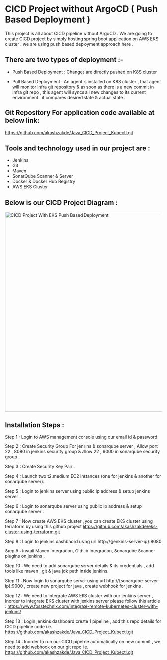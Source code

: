 
# CICD Project without ArgoCD ( Push Based Deployment )

This project is all about CICD pipeline without ArgoCD . We are going to create CICD project by simply hosting spring boot application on AWS EKS cluster . we are using push based deployment approach here . 

## There are two types of deployment :-

-  Push Based Deployment : Changes are directly pushed on K8S cluster 

-  Pull Based Deployment : An agent is installed on K8S cluster , that agent will monitor infra git repository & as soon as there is a new commit in infra git repo , this agent will syncs all new changes to its current environment . it compares desired state & actual state .

## Git Repository For application code available at below link:

https://github.com/akashzakde/Java_CICD_Project_Kubectl.git

## Tools and technology used in our project are : 

-  Jenkins
-  Git
-  Maven
-  SonarQube Scanner & Server
-  Docker & Docker Hub Registry
-  AWS EKS Cluster
  
## Below is our CICD Project Diagram :

<img width="643" alt="CICD Project With EKS Push Based Deployment" src="https://github.com/akashzakde/Java_CICD_Project_EKS/assets/64258131/6b39e118-ac4a-488f-a846-5e3312a4eecb">


## Installation Steps :

Step 1 : Login to AWS management console using our email id & password

Step 2 : Create Security Group For jenkins & sonarqube server , Allow port 22 , 8080 in jenkins security group & allow 22 , 9000 in sonarqube security group .

Step 3 : Create Security Key Pair .

Step 4 : Launch two t2.medium EC2 instances (one for jenkins & another for sonarqube server).

Step 5 : Login to jenkins server using public ip address & setup jenkins server .

Step 6 : Login to sonarqube server using public ip address & setup sonarqube server .

Step 7 : Now create AWS EKS cluster , you can create EKS cluster using terraform by using this github project https://github.com/akashzakde/eks-cluster-using-terraform.git

Step 8 : Login to jenkins dashbaord using url http://{jenkins-server-ip}:8080 

Step 9 : Install Maven Integration, Github Integration, Sonarqube Scanner plugins on jenkins .

Step 10 : We need to add sonarqube server details & its credentials , add tools like maven , git & java jdk path inside jenkins.

Step 11 : Now login to sonarqube server using url http://{sonarqube-server-ip}:9000 , create new project for java , create webhook for jenkins . 

Step 12 : We need to integrate AWS EKS cluster with our jenkins server , Inorder to integrate EKS cluster with jenkins server please follow this article : https://www.fosstechnix.com/integrate-remote-kubernetes-cluster-with-jenkins/ 

Step 13 : Login jenkins dashboard create 1 pipeline , add this repo details for CICD pipeline code i.e. https://github.com/akashzakde/Java_CICD_Project_Kubectl.git

Step 14 : Inorder to run our CICD pipeline automatically on new commit , we need to add webhook on our git repo i.e. https://github.com/akashzakde/Java_CICD_Project_Kubectl.git
